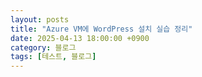 ```yaml
---
layout: posts
title: "Azure VM에 WordPress 설치 실습 정리"
date: 2025-04-13 18:00:00 +0900
category: 블로그
tags: [테스트, 블로그]
---
```

